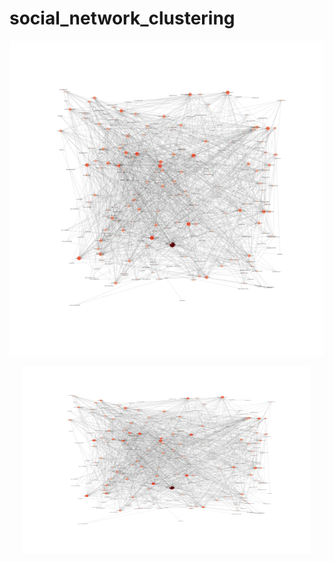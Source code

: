 # social_network_clustering

![Alt Text](https://github.com/slavaspirin/social_network_clustering/blob/master/social-network-demo.gif)

<p align="center">
  <img width="460" height="300" src="https://github.com/slavaspirin/social_network_clustering/blob/master/social-network-demo.gif">
</p>
